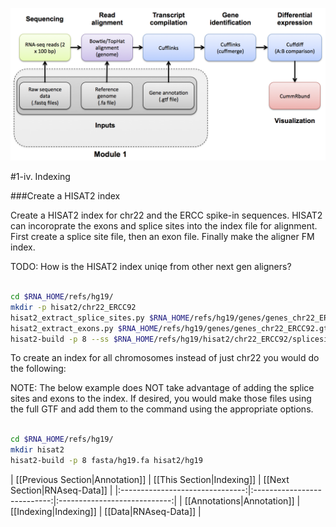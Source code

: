 ![RNA-seq Flowchart - Module 2](Images/RNA-seq_Flowchart2.png)

#1-iv. Indexing

###Create a HISAT2 index

Create a HISAT2 index for chr22 and the ERCC spike-in sequences. HISAT2 can incoroprate the exons and splice sites into the index file for alignment.  First create a splice site file, then an exon file.  Finally make the aligner FM index.

TODO: How is the HISAT2 index uniqe from other next gen aligners?

```bash

cd $RNA_HOME/refs/hg19/
mkdir -p hisat2/chr22_ERCC92
hisat2_extract_splice_sites.py $RNA_HOME/refs/hg19/genes/genes_chr22_ERCC92.gtf > $RNA_HOME/refs/hg19/hisat2/chr22_ERCC92/splicesites.tsv
hisat2_extract_exons.py $RNA_HOME/refs/hg19/genes/genes_chr22_ERCC92.gtf > $RNA_HOME/refs/hg19/hisat2/chr22_ERCC92/exons.tsv
hisat2-build -p 8 --ss $RNA_HOME/refs/hg19/hisat2/chr22_ERCC92/splicesites.tsv --exon $RNA_HOME/refs/hg19/hisat2/chr22_ERCC92/exons.tsv $RNA_HOME/refs/hg19/fasta/chr22_ERCC92.fa $RNA_HOME/refs/hg19/hisat2/chr22_ERCC92

```

To create an index for all chromosomes instead of just chr22 you would do the following:

NOTE: The below example does NOT take advantage of adding the splice sites and exons to the index. If desired, you would make those files using the full GTF and add them to the command using the appropriate options.

```bash

cd $RNA_HOME/refs/hg19/
mkdir hisat2
hisat2-build -p 8 fasta/hg19.fa hisat2/hg19

```


| [[Previous Section|Annotation]] | [[This Section|Indexing]]   | [[Next Section|RNAseq-Data]] |
|:-------------------------------:|:---------------------------:|:----------------------------:|
| [[Annotations|Annotation]]       | [[Indexing|Indexing]]       | [[Data|RNAseq-Data]]         |
